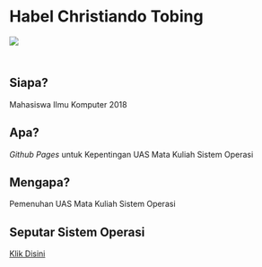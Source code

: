 <h1> Habel Christiando Tobing </h1>

<img src="http://www.pngmart.com/files/7/Desktop-Computer-PNG-File.png">

<h2> <br> Siapa? <br> </h2>

<p> Mahasiswa Ilmu Komputer 2018 <br> </p>

<h2> Apa? <br> </h2>

<p>  <em> Github Pages </em> untuk Kepentingan UAS Mata Kuliah Sistem Operasi <br> </p>

<h2> Mengapa? <br> </h2>

<p> Pemenuhan UAS Mata Kuliah Sistem Operasi <br> <p>
  
<h2> Seputar Sistem Operasi <br> </h2>

<a href="https://habelct.github.io/os201/URLs/"> Klik Disini </a>
